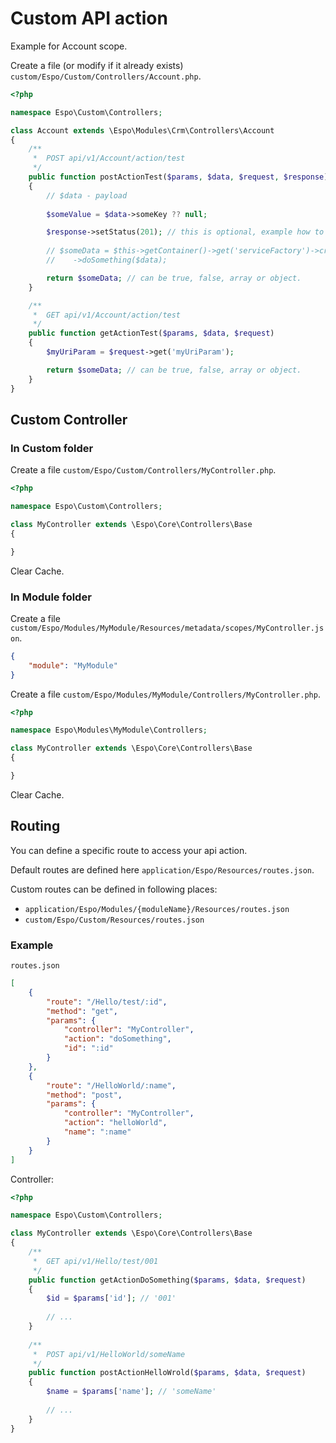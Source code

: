 # Custom API action

Example for Account scope.


Create a file (or modify if it already exists) `custom/Espo/Custom/Controllers/Account.php`.

```php
<?php

namespace Espo\Custom\Controllers;

class Account extends \Espo\Modules\Crm\Controllers\Account
{
    /**
     *  POST api/v1/Account/action/test
     */
    public function postActionTest($params, $data, $request, $response)
    {
        // $data - payload
        
        $someValue = $data->someKey ?? null;

        $response->setStatus(201); // this is optional, example how to set custom response status code
        
        // $someData = $this->getContainer()->get('serviceFactory')->create('MyService')
        //    ->doSomething($data);

        return $someData; // can be true, false, array or object.
    }

    /**
     *  GET api/v1/Account/action/test
     */
    public function getActionTest($params, $data, $request)
    {
        $myUriParam = $request->get('myUriParam');

        return $someData; // can be true, false, array or object.
    }
}
```

## Custom Controller

### In Custom folder

Create a file  `custom/Espo/Custom/Controllers/MyController.php`.

```php
<?php

namespace Espo\Custom\Controllers;

class MyController extends \Espo\Core\Controllers\Base
{

}
```

Clear Cache.

### In Module folder

Create a file `custom/Espo/Modules/MyModule/Resources/metadata/scopes/MyController.json`.

```json
{
    "module": "MyModule"
}
```

Create a file `custom/Espo/Modules/MyModule/Controllers/MyController.php`.

```php
<?php

namespace Espo\Modules\MyModule\Controllers;

class MyController extends \Espo\Core\Controllers\Base
{

}
```

Clear Cache.

## Routing

You can define a specific route to access your api action.

Default routes are defined here `application/Espo/Resources/routes.json`.

Custom routes can be defined in following places:

* `application/Espo/Modules/{moduleName}/Resources/routes.json`
* `custom/Espo/Custom/Resources/routes.json`

### Example

`routes.json`

```json
[
    {
        "route": "/Hello/test/:id",
        "method": "get",
        "params": {
            "controller": "MyController",
            "action": "doSomething",
            "id": ":id"
        }
    },
    {
        "route": "/HelloWorld/:name",
        "method": "post",
        "params": {
            "controller": "MyController",
            "action": "helloWorld",
            "name": ":name"
        }
    }
]
```

Controller:

```php
<?php

namespace Espo\Custom\Controllers;

class MyController extends \Espo\Core\Controllers\Base
{
    /**
     *  GET api/v1/Hello/test/001
     */
    public function getActionDoSomething($params, $data, $request)
    {
        $id = $params['id']; // '001'
        
        // ...
    }
    
    /**
     *  POST api/v1/HelloWorld/someName
     */
    public function postActionHelloWrold($params, $data, $request)
    {
        $name = $params['name']; // 'someName'
        
        // ...
    }
}
```


